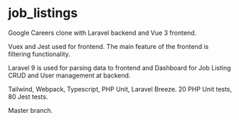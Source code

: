 # job_listings
Google Careers clone with Laravel backend and Vue 3 frontend.

Vuex and Jest used for frontend. The main feature of the frontend is filtering functionality.

Laravel 9 is used for parsing data to frontend and Dashboard for Job Listing CRUD and User management at backend.

Tailwind, Webpack, Typescript, PHP Unit, Laravel Breeze. 20 PHP Unit tests, 80 Jest tests.

Master branch.
